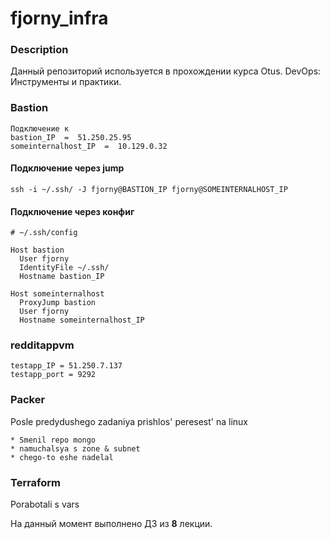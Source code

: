 # fjorny_infra
### Description 
Данный репозиторий используется в прохождении курса Otus. DevOps: Инструменты и практики.

### Bastion 
```
Подключение к 
bastion_IP  =  51.250.25.95 
someinternalhost_IP  =  10.129.0.32
```

#### Подключение через jump
``` ssh -i ~/.ssh/ -J fjorny@BASTION_IP fjorny@SOMEINTERNALHOST_IP ```

#### Подключение через конфиг

```
# ~/.ssh/config

Host bastion
  User fjorny
  IdentityFile ~/.ssh/
  Hostname bastion_IP

Host someinternalhost
  ProxyJump bastion
  User fjorny
  Hostname someinternalhost_IP

```
### redditappvm
```
testapp_IP = 51.250.7.137
testapp_port = 9292

```
### Packer
Posle predydushego zadaniya prishlos' peresest' na linux
```
* Smenil repo mongo
* namuchalsya s zone & subnet
* chego-to eshe nadelal
```
### Terraform
Porabotali s vars

На данный момент выполнено ДЗ из **8** лекции.
